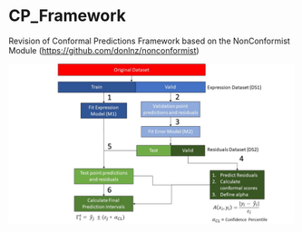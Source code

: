 # CP_Framework
Revision of Conformal Predictions Framework based on the NonConformist Module (https://github.com/donlnz/nonconformist)
<div align="center">
<p align="center">
    <img src="CP_Framework_Overview.jpg?raw=true?" alt="thesis-abstract" width="700">
</p>
